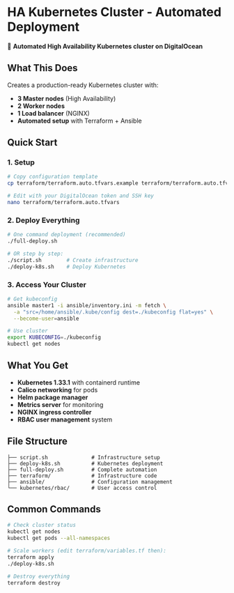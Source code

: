 # HA Kubernetes Cluster - Automated Deployment

🚀 **Automated High Availability Kubernetes cluster on DigitalOcean**

## What This Does

Creates a production-ready Kubernetes cluster with:
- **3 Master nodes** (High Availability)
- **2 Worker nodes** 
- **1 Load balancer** (NGINX)
- **Automated setup** with Terraform + Ansible

## Quick Start

### 1. Setup
```bash
# Copy configuration template
cp terraform/terraform.auto.tfvars.example terraform/terraform.auto.tfvars

# Edit with your DigitalOcean token and SSH key
nano terraform/terraform.auto.tfvars
```

### 2. Deploy Everything
```bash
# One command deployment (recommended)
./full-deploy.sh

# OR step by step:
./script.sh        # Create infrastructure
./deploy-k8s.sh    # Deploy Kubernetes
```

### 3. Access Your Cluster
```bash
# Get kubeconfig
ansible master1 -i ansible/inventory.ini -m fetch \
  -a "src=/home/ansible/.kube/config dest=./kubeconfig flat=yes" \
  --become-user=ansible

# Use cluster
export KUBECONFIG=./kubeconfig
kubectl get nodes
```

## What You Get

- **Kubernetes 1.33.1** with containerd runtime
- **Calico networking** for pods
- **Helm package manager**
- **Metrics server** for monitoring
- **NGINX ingress controller**
- **RBAC user management** system

## File Structure

```
├── script.sh              # Infrastructure setup
├── deploy-k8s.sh          # Kubernetes deployment  
├── full-deploy.sh         # Complete automation
├── terraform/             # Infrastructure code
├── ansible/               # Configuration management
└── kubernetes/rbac/       # User access control
```

## Common Commands

```bash
# Check cluster status
kubectl get nodes
kubectl get pods --all-namespaces

# Scale workers (edit terraform/variables.tf then):
terraform apply
./deploy-k8s.sh

# Destroy everything
terraform destroy
```

